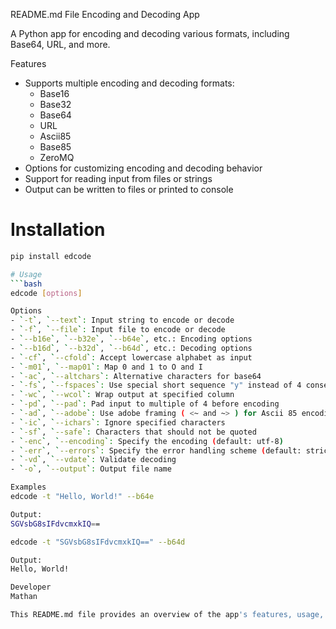 README.md File
Encoding and Decoding App

A Python app for encoding and decoding various formats, including Base64, URL, and more.

Features
* Supports multiple encoding and decoding formats:
	+ Base16
	+ Base32
	+ Base64
	+ URL
	+ Ascii85
	+ Base85
	+ ZeroMQ
* Options for customizing encoding and decoding behavior
* Support for reading input from files or strings
* Output can be written to files or printed to console

# Installation

```bash
pip install edcode

# Usage
```bash
edcode [options]

Options
- `-t`, `--text`: Input string to encode or decode
- `-f`, `--file`: Input file to encode or decode
- `--b16e`, `--b32e`, `--b64e`, etc.: Encoding options
- `--b16d`, `--b32d`, `--b64d`, etc.: Decoding options
- `-cf`, `--cfold`: Accept lowercase alphabet as input
- `-m01`, `--map01`: Map 0 and 1 to O and I
- `-ac`, `--altchars`: Alternative characters for base64
- `-fs`, `--fspaces`: Use special short sequence "y" instead of 4 consecutive spaces
- `-wc`, `--wcol`: Wrap output at specified column
- `-pd`, `--pad`: Pad input to multiple of 4 before encoding
- `-ad`, `--adobe`: Use adobe framing ( <~ and ~> ) for Ascii 85 encoding
- `-ic`, `--ichars`: Ignore specified characters
- `-sf`, `--safe`: Characters that should not be quoted
- `-enc`, `--encoding`: Specify the encoding (default: utf-8)
- `-err`, `--errors`: Specify the error handling scheme (default: strict)
- `-vd`, `--vdate`: Validate decoding
- `-o`, `--output`: Output file name

Examples
edcode -t "Hello, World!" --b64e

Output:
SGVsbG8sIFdvcmxkIQ==

edcode -t "SGVsbG8sIFdvcmxkIQ==" --b64d

Output:
Hello, World!

Developer
Mathan

This README.md file provides an overview of the app's features, usage, and options.

